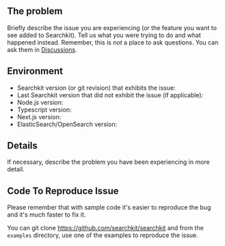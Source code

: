 ## The problem

Briefly describe the issue you are experiencing (or the feature you want to see added to Searchkit). Tell us what you were trying to do and what happened instead. Remember, this is _not_ a place to ask questions. You can ask them in [Discussions](https://github.com/searchkit/searchkit/discussions).

## Environment

* Searchkit version (or git revision) that exhibits the issue:
* Last Searchkit version that did not exhibit the issue (if applicable):
* Node.js version:
* Typescript version:
* Next.js version:
* ElasticSearch/OpenSearch version:

## Details

If necessary, describe the problem you have been experiencing in more detail.


## Code To Reproduce Issue

Please remember that with sample code it's easier to reproduce the bug and it's much faster to fix it.

You can git clone https://github.com/searchkit/searchkit and from the `examples` directory, use one of the examples to reproduce the issue.
